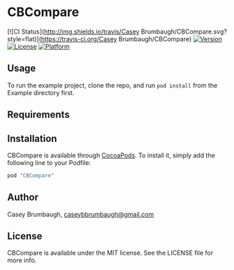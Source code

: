 # CBCompare

[![CI Status](http://img.shields.io/travis/Casey Brumbaugh/CBCompare.svg?style=flat)](https://travis-ci.org/Casey Brumbaugh/CBCompare)
[![Version](https://img.shields.io/cocoapods/v/CBCompare.svg?style=flat)](http://cocoapods.org/pods/CBCompare)
[![License](https://img.shields.io/cocoapods/l/CBCompare.svg?style=flat)](http://cocoapods.org/pods/CBCompare)
[![Platform](https://img.shields.io/cocoapods/p/CBCompare.svg?style=flat)](http://cocoapods.org/pods/CBCompare)

## Usage

To run the example project, clone the repo, and run `pod install` from the Example directory first.

## Requirements

## Installation

CBCompare is available through [CocoaPods](http://cocoapods.org). To install
it, simply add the following line to your Podfile:

```ruby
pod "CBCompare"
```

## Author

Casey Brumbaugh, caseybbrumbaugh@gmail.com

## License

CBCompare is available under the MIT license. See the LICENSE file for more info.
